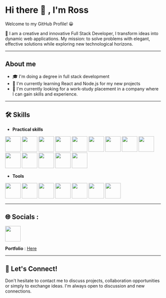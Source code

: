 # Hi there 👋 , I'm Ross


Welcome to my GitHub Profile! 😀

🚀 I am a creative and innovative Full Stack Developer, I transform ideas into dynamic web applications. My mission: to solve problems with elegant, effective solutions while exploring new technological horizons.

---

## About me

- 🎓 I'm doing a degree in full stack development
- 🌴 I'm currently learning React and Node.js for my new projects
- 💼 I'm currently looking for a work-study placement in a company where I can gain skills and experience.

---

## 🛠️ Skills

- **Practical skills**
  
<img src="https://cdn.jsdelivr.net/gh/devicons/devicon@latest/icons/c/c-original.svg" width="50" height="50"/> <img src="https://cdn.jsdelivr.net/gh/devicons/devicon@latest/icons/cplusplus/cplusplus-original.svg" width="50" height="50"/> <img src="https://cdn.jsdelivr.net/gh/devicons/devicon@latest/icons/html5/html5-original.svg" width="50" height="50"/> <img src="https://cdn.jsdelivr.net/gh/devicons/devicon@latest/icons/css3/css3-original.svg" width="50" height="50"/> <img src="https://cdn.jsdelivr.net/gh/devicons/devicon@latest/icons/javascript/javascript-original.svg" width="50" height="50"/> <img src="https://cdn.jsdelivr.net/gh/devicons/devicon@latest/icons/php/php-original.svg"  width="50" height="50"/> <img src="https://cdn.jsdelivr.net/gh/devicons/devicon@latest/icons/azuresqldatabase/azuresqldatabase-original.svg" width="50" height="50"/> <img src="https://cdn.jsdelivr.net/gh/devicons/devicon@latest/icons/laravel/laravel-original.svg" width="50" height="50" /> <img src="https://cdn.jsdelivr.net/gh/devicons/devicon@latest/icons/python/python-original.svg" width="50" height="50"/> <img src="https://cdn.jsdelivr.net/gh/devicons/devicon@latest/icons/java/java-original-wordmark.svg"  width="50" height="50"/> <img src="https://cdn.jsdelivr.net/gh/devicons/devicon@latest/icons/react/react-original.svg" width="50" height="50"/> <img src="https://cdn.jsdelivr.net/gh/devicons/devicon@latest/icons/bootstrap/bootstrap-original.svg" width="50" height="50" /> <img src="https://cdn.jsdelivr.net/gh/devicons/devicon@latest/icons/jquery/jquery-plain-wordmark.svg" width="50" height="50"/> <img src="https://cdn.jsdelivr.net/gh/devicons/devicon@latest/icons/mysql/mysql-original-wordmark.svg" width="50" height="50"/>

- **Tools**

<img src="https://cdn.jsdelivr.net/gh/devicons/devicon@latest/icons/wordpress/wordpress-original.svg" width="50" height="50"/> <img src="https://cdn.jsdelivr.net/gh/devicons/devicon@latest/icons/git/git-original.svg" width="50" height="50"/> <img src="https://cdn.jsdelivr.net/gh/devicons/devicon@latest/icons/vscode/vscode-original.svg"  width="50" height="50"/> <img src="https://cdn.jsdelivr.net/gh/devicons/devicon@latest/icons/clion/clion-original.svg"  width="50" height="50"/> <img src="https://cdn.jsdelivr.net/gh/devicons/devicon@latest/icons/pycharm/pycharm-original.svg" width="50" height="50"/> <img src="https://cdn.jsdelivr.net/gh/devicons/devicon@latest/icons/figma/figma-original.svg" width="50" height="50"/> <img src="https://cdn.jsdelivr.net/gh/devicons/devicon@latest/icons/eclipse/eclipse-original.svg"  width="50" height="50"/>

---

## 🌐 Socials :

[<img src="https://cdn.jsdelivr.net/gh/devicons/devicon@latest/icons/linkedin/linkedin-original.svg"  width="50" height="50"/>](https://www.linkedin.com/in/ross-gildas-ketcha-a39a172b0/) 

**Portfolio** : [Here](https://ross260.github.io/Portfolio/)

---

## 🤝 Let's Connect!

Don't hesitate to contact me to discuss projects, collaboration opportunities or simply to exchange ideas. I'm always open to discussion and new connections.

